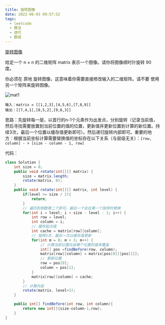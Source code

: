 ```yaml
---
title: 旋转图像
date: 2022-06-03 09:57:52
tags:
  - leetcode
  - 算法
  - 迭代
  - 数组
---
```


[旋转图像](https://leetcode.cn/problems/rotate-image/)

给定一个 n × n 的二维矩阵 matrix 表示一个图像。请你将图像顺时针旋转 90 度。

你必须在 原地 旋转图像，这意味着你需要直接修改输入的二维矩阵。请不要 使用另一个矩阵来旋转图像。

<!--more-->

![mat1](mat1.jpg)

```
输入：matrix = [[1,2,3],[4,5,6],[7,8,9]]
输出：[[7,4,1],[8,5,2],[9,6,3]]
```



思路：先旋转每一层，以首行的n-1个元素作为出发点，分别旋转（记录当前值，然后寻找需要放置到当前位置的值的位置，更新值并更新位置到计算的新位置。持续3次，最后一个位置以缓存值更新即可）。然后递归旋转内部即可。重要的地方：根据当前坐标计算需要替换值的坐标存在以下关系（与层级无关）：`[row, column] - > [size - column - 1, row]`

代码：

```java
class Solution {
    int size = 0;
    public void rotate(int[][] matrix) {
        size = matrix.length;
        rotate(matrix, 0);
    }
    public void rotate(int[][] matrix, int level) {
        if(level >= size / 2){
            return;
        }
        // 遍历到倒数第二个即可，最后一个会在第一个旋转时替换
        for(int i = level; i < size - level - 1; i++) {
            int row = level;
            int column = i;
            // 缓存起点值
            int cache = matrix[row][column];
            // 旋转3次，最后一次以缓存值更新
            for(int m = 0; m < 3; m++) {
                // 计算当前位置应由哪个位置的值来覆盖
                int[] pos =findBefore(row, column);
                matrix[row][column] = matrix[pos[0]][pos[1]];
                // 更新位置
                row = pos[0];
                column = pos[1];
            }
            matrix[row][column] = cache;
        }
        // 计算内层
        rotate(matrix, level+1);
    }

    public int[] findBefore(int row, int column){
        return new int[]{size-column-1,row};
    }
}
```

